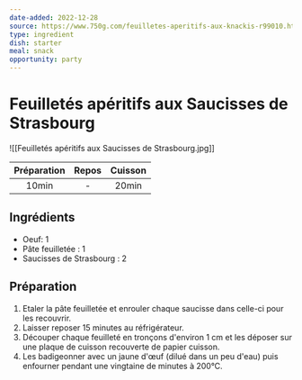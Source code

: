 ```yaml
---
date-added: 2022-12-28
source: https://www.750g.com/feuilletes-aperitifs-aux-knackis-r99010.htm
type: ingredient
dish: starter
meal: snack
opportunity: party
---
```


# Feuilletés apéritifs aux Saucisses de Strasbourg

![[Feuilletés apéritifs aux Saucisses de Strasbourg.jpg]]

| Préparation | Repos | Cuisson |
|:-----------:|:-----:|:-------:|
|    10min    |   -   |  20min  |

## Ingrédients

- Oeuf: 1
- Pâte feuilletée : 1
- Saucisses de Strasbourg : 2

## Préparation

1. Etaler la pâte feuilletée et enrouler chaque saucisse dans celle-ci pour les recouvrir.
2. Laisser reposer 15 minutes au réfrigérateur.
3. Découper chaque feuilleté en tronçons d'environ 1 cm et les déposer sur une plaque de cuisson recouverte de papier cuisson.
4. Les badigeonner avec un jaune d'œuf (dilué dans un peu d'eau) puis enfourner pendant une vingtaine de minutes à 200°C.
